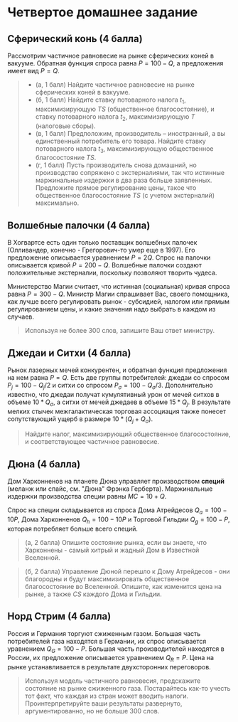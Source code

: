 # Четвертое домашнее задание

## Сферический конь (4 балла)

Рассмотрим частичное равновесие на рынке сферических коней в вакууме. Обратная функция спроса равна $P = 100 - Q$, а предложения имеет вид $P = Q$.

> - (a, 1 балл) Найдите частичное равновесие на рынке сферических коней в вакууме.
> - (б, 1 балл) Найдите ставку потоварного налога $t_{1}$, максимизирующую $TS$ (общественное благосостояние), и ставку потоварного налога $t_{2}$, максимизирующую $T$ (налоговые сборы).
> - (в, 1 балл) Предположим, производитель – иностранный, а вы единственный потребитель его товара. Найдите ставку потоварного налога $t_{3}$, максимизирующую общественное благосостояние $TS$.
> - (г, 1 балл) Пусть производитель снова домашний, но производство сопряжено с экстерналиями, так что истинные маржинальные издержки в два раза больше заявленных. Предложите прямое регулирование цены, такое что общественное благосостояние $TS$ (с учетом экстерналий) максимально.

## Волшебные палочки (4 балла)

В Хогвартсе есть один только поставщик волшебных палочек (Олливандер, конечно - Грегорович-то умер еще в 1997). Его предложение описывается уравнением $P = 2Q$. Спрос на палочки описывается кривой $P = 200 - Q$. Волшебные палочки создают положительные экстерналии, поскольку позволяют творить чудеса.

Министерство Магии считает, что истинная (социальная) кривая спроса равна $P = 300 - Q$. Министр Магии спрашивает Вас, своего помощника, как лучше всего регулировать рынок - субсидией, налогом или прямым регулированием цены, и какие значения надо выбрать в каждом из случаев.

> Используя не более 300 слов, запишите Ваш ответ министру.

## Джедаи и Ситхи (4 балла)

Рынок лазерных мечей конкурентен, и обратная функция предложения на нем равна $P =Q$. Есть две группы потребителей: джедаи со спросом $P_{j} = 100-Q_{j}/2$ и ситхи со спросом $P_{\sigma} = 100-Q_{\sigma}/3$. Дополнительно известно, что джедаи получат кумулятивный урон от мечей ситхов в объеме $10*Q_{\sigma}$, a ситхи от мечей джедаев в объеме $15*Q_{j}$. В результате мелких стычек межгалактическая торговая ассоциация также понесет сопутствующий ущерб в размере $10*(Q_{j} + Q_{\sigma})$. 

> Найдите налог, максимизирующий общественное благосостояние, и соответствующее частичное равновесие.

## Дюна (4 балла)

Дом Харконненов на планете Дюна управляет производством **специй** (меланж или спайс, см. "Дюна" Фрэнка Герберта). Маржинальные издержки производства специи равны $MC = 10+Q$. 

Спрос на специи складывается из спроса Дома Атрейдесов $Q_a = 100 - 10P$, Дома Харконненов $Q_h = 100 - 10P$ и Торговой Гильдии $Q_g = 100 - P$, которая потребляет больше всего специй.

> (а, 2 балла) Опишите состояние рынка, если вы знаете, что Харконнены - самый хитрый и жадный Дом в Известной Вселенной.

> (б, 2 балла) Управление Дюной перешло к Дому Атрейдесов - они благородны и будут максимизировать общественное благосостояние во Вселенной. Опишите, как изменится цена на рынке, а также $CS$ каждого Дома и Гильдии.

## Норд Стрим (4 балла)

Россия и Германия торгуют сжиженным газом. Большая часть потребителей газа находятся в Германии, их спрос описывается уравнением $Q_G = 100 - P$. Большая часть производителей находятся в России, их предложение описывается уравнением $Q_R = P$. Цена на рынке устанавливается в результате двухсторонних переговоров.

> Используя модель частичного равновесия, предскажите состояние на рынке сжиженного газа. Постарайтесь как-то учесть тот факт, что каждая из стран может вводить налоги. Проинтерпретируйте ваши результаты развернуто, аргументированно, но не больше 300 слов. 


